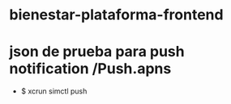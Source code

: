 # bienestar-plataforma-frontend

# json de prueba para push notification /Push.apns
* $ xcrun simctl push <identificador del dispositivo> <bundleId del proyecto> <fichero apns>
